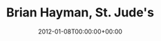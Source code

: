 ---
templateKey: event
guid: 0896e603-6eab-11ea-99c5-002590d1d1b0
date: 2012-01-08T00:00:00+00:00
eventTime: '4'
title: "Brian Hayman, St. Jude's"
artist: Brian Hayman
city: Oakville
venue: St. Jude's
group: Tim Shia
guests: Nate Hiltz, Michael Davidson, Chris Banks, Tim Shia
---